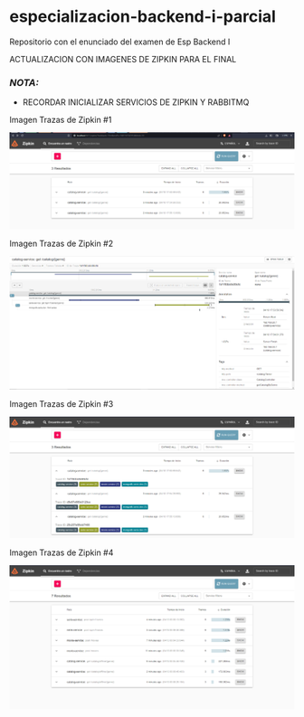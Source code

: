 # especializacion-backend-i-parcial

Repositorio con el enunciado del examen de Esp Backend I


ACTUALIZACION CON IMAGENES DE ZIPKIN PARA EL FINAL

### ***NOTA:*** 
* RECORDAR INICIALIZAR SERVICIOS DE ZIPKIN Y RABBITMQ

Imagen Trazas de Zipkin #1

![ERROR EN Imagen Trazas de Zipkin #1](https://github.com/Daniel-Zemanate/esp-back-parcial-i/blob/main/assets/zipkin1.png)

Imagen Trazas de Zipkin #2

![ERROR EN Imagen Trazas de Zipkin #2](https://github.com/Daniel-Zemanate/esp-back-parcial-i/blob/main/assets/zipkin2.png)

Imagen Trazas de Zipkin #3

![ERROR EN Imagen Trazas de Zipkin #3](https://github.com/Daniel-Zemanate/esp-back-parcial-i/blob/main/assets/zipkin3.png)

Imagen Trazas de Zipkin #4

![ERROR EN Imagen Trazas de Zipkin #4](https://github.com/Daniel-Zemanate/esp-back-parcial-i/blob/main/assets/zipkin4.png)
